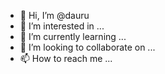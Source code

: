 - 👋 Hi, I’m @dauru
- 👀 I’m interested in ...
- 🌱 I’m currently learning ...
- 💞️ I’m looking to collaborate on ...
- 📫 How to reach me ...

<!---
dauru/dauru is a ✨ special ✨ repository because its `README.md` (this file) appears on your GitHub profile.
You can click the Preview link to take a look at your changes.
--->
